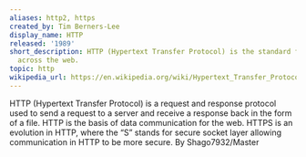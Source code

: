 ```yaml
---
aliases: http2, https
created_by: Tim Berners-Lee
display_name: HTTP
released: '1989'
short_description: HTTP (Hypertext Transfer Protocol) is the standard for communication
  across the web.
topic: http
wikipedia_url: https://en.wikipedia.org/wiki/Hypertext_Transfer_Protocol
---
```

HTTP (Hypertext Transfer Protocol) is a request and response protocol used to send a request to a server and receive a response back in the form of a file. HTTP is the basis of data communication for the web. HTTPS is an evolution in HTTP, where the “S” stands for secure socket layer allowing communication in HTTP to be more secure.
   By Shago7932/Master
